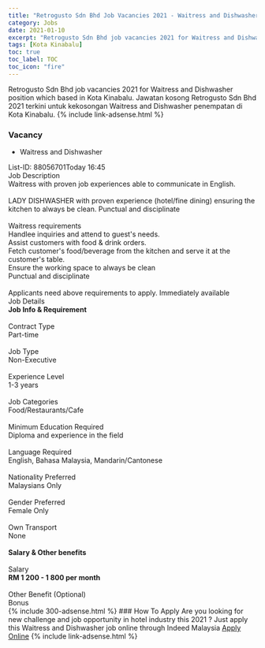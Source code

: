 ```yaml
---
title: "Retrogusto Sdn Bhd Job Vacancies 2021 - Waitress and Dishwasher" 
category: Jobs 
date: 2021-01-10 
excerpt: "Retrogusto Sdn Bhd job vacancies 2021 for Waitress and Dishwasher position which based in Kota Kinabalu. Jawatan kosong Retrogusto Sdn Bhd 2021 terkini untuk kekosongan Waitress and Dishwasher penempatan di Kota Kinabalu" 
tags: [Kota Kinabalu] 
toc: true 
toc_label: TOC 
toc_icon: "fire" 
--- 
```


Retrogusto Sdn Bhd job vacancies 2021 for Waitress and Dishwasher position which based in Kota Kinabalu. Jawatan kosong Retrogusto Sdn Bhd 2021 terkini untuk kekosongan Waitress and Dishwasher penempatan di Kota Kinabalu. 
{% include link-adsense.html %} 
### Vacancy 
- Waitress and Dishwasher 
<div><p></p><div><div>List-ID: 88056701Today 16:45</div>
<div><div>Job Description</div><div></div><div>
Waitress with proven job experiences able to communicate in English.<br>
<br>
LADY DISHWASHER with proven experience (hotel/fine dining) ensuring the kitchen to always be clean. Punctual and disciplinate<br>
<br>
Waitress requirements<br>
Handlee inquiries and attend to guest's needs.<br>
Assist customers with food &amp; drink orders.<br>
Fetch customer's food/beverage from the kitchen and serve it at the customer's table.<br>
Ensure the working space to always be clean<br>
Punctual and disciplinate<br>
<br>
Applicants need above requirements to apply. Immediately available</div><div>
Job Details</div><div><div><div><div><div><b>
Job Info &amp; Requirement</b></div></div><br>
</div><div><div><div>
Contract Type</div><div>
Part-time</div></div><br>
<div><div>
Job Type</div><div>
Non-Executive</div></div><br>
<div><div>
Experience Level</div><div>
1-3 years</div></div><br>
<div><div>
Job Categories</div><div>
Food/Restaurants/Cafe</div></div><br>
<div><div>
Minimum Education Required</div><div>
Diploma and experience in the field</div></div><br>
<div><div>
Language Required</div><div>
English, Bahasa Malaysia, Mandarin/Cantonese</div></div><br>
<div><div>
Nationality Preferred</div><div>
Malaysians Only</div></div><br>
<div><div>
Gender Preferred</div><div>
Female Only</div></div><br>
<div><div>
Own Transport</div><div>
None</div></div><br>
</div></div><div><div><div><div><b>
Salary &amp; Other benefits</b></div></div><br>
</div><div><div><div>
Salary</div><div><b>
RM 1 200 - 1 800 per month</b></div></div><br>
<div><div>
Other Benefit (Optional)</div><div>
Bonus</div></div></div></div></div></div></div></div> 
{% include 300-adsense.html %} 
### How To Apply 
Are you looking for new challenge and job opportunity in hotel industry this 2021 ?
Just apply this Waitress and Dishwasher job online through Indeed Malaysia 
<a href="https://malaysia.indeed.com/viewjob?jk=269355bc3269f612" class="btn btn--info" target="_blank" rel="nofollow noopenner">Apply Online</a> 
{% include link-adsense.html %} 